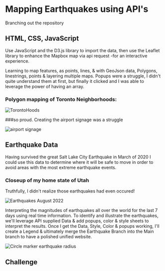 # Mapping Earthquakes using API's
Branching out the repository 

## HTML, CSS, JavaScript
Use JavaScript and the D3.js library to import the data, then use the Leaflet library to enhance the Mapbox map via api request -for an interactive experience. 

Learning to map features, as points, lines, & with GeoJson data, Polygons, linestrings, points & layering multiple maps. Popups were a struggle, I didn't quite understand them at first, but finally it clicked and I was able to leverage the power of having an array. 

### Polygon mapping of Toronto Neighborhoods: 
![TorontoHoods](https://user-images.githubusercontent.com/104408782/183224531-7e3a672d-24c9-40ca-8073-7817eb1a255a.png)


###so proud. Creating the airport signage was a struggle

![airport signage](https://user-images.githubusercontent.com/104408782/183224535-e1fcf14d-676d-4d9d-8dc3-07b527baef95.png)


## Earthquake Data

Having survived the great Salt Lake City Earthquake in March of 2020 I could use this data to determine where it will be safe to move in order to avoid areas with the most extreme earthquake events. 

### Closeup of my home state of Utah 
Truthfully, I didn't realize those earthquakes had even occured!

![Earthquakes August 2022](https://user-images.githubusercontent.com/104408782/183224524-37316a12-7c27-4ba7-ad20-0069ee444be8.png)


Interpreting the magnitudes of earthquakes all over the world for the last 7 days using real time information. 
To identify and illustrate the earthquakes, we'll leverage API supplied Data & add popups, color & style sheets to interpret the results. 
Once I get the Data, Style, Color & popups working, I'll create a Legend & ultimately merge the Earthquake Branch into the Main branch to have a polished unified website. 

![Circle marker earthquake radius](https://user-images.githubusercontent.com/104408782/183224670-08984763-7312-4b3a-b6f7-a042701e3683.png)



## Challenge

